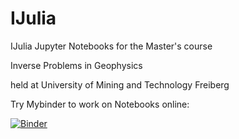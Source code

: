 # IJulia
IJulia Jupyter Notebooks for the Master's course 

Inverse Problems in Geophysics

held at University of Mining and Technology Freiberg

Try Mybinder to work on Notebooks online:

[![Binder](https://mybinder.org/badge_logo.svg)](https://mybinder.org/v2/gh/halbmy/IJulia/master)
